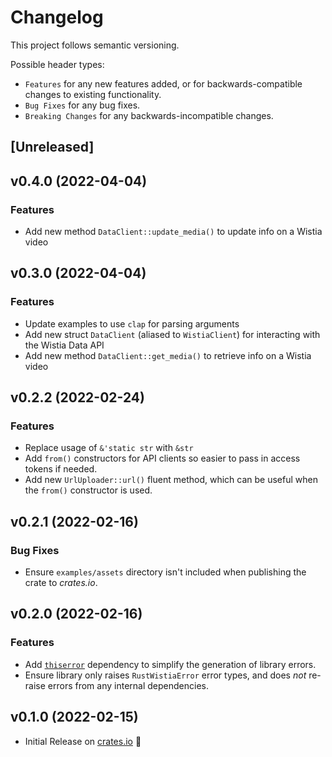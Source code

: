 # Changelog

This project follows semantic versioning.

Possible header types:

- `Features` for any new features added, or for backwards-compatible
  changes to existing functionality.
- `Bug Fixes` for any bug fixes.
- `Breaking Changes` for any backwards-incompatible changes.

## [Unreleased]

## v0.4.0 (2022-04-04)

### Features

* Add new method `DataClient::update_media()` to update info on a Wistia video

## v0.3.0 (2022-04-04)

### Features

* Update examples to use `clap` for parsing arguments
* Add new struct `DataClient` (aliased to `WistiaClient`) for interacting with
  the Wistia Data API
* Add new method `DataClient::get_media()` to retrieve info on a Wistia video

## v0.2.2 (2022-02-24)

### Features

* Replace usage of `&'static str` with `&str`
* Add `from()` constructors for API clients so easier to pass in access tokens if needed.
* Add new `UrlUploader::url()` fluent method, which can be useful when the
  `from()` constructor is used.

## v0.2.1 (2022-02-16)

### Bug Fixes

* Ensure `examples/assets` directory isn't included when publishing the crate to *crates.io*.

## v0.2.0 (2022-02-16)

### Features

* Add [`thiserror`] dependency to simplify the generation of library errors.
* Ensure library only raises `RustWistiaError` error types, and does *not* re-raise 
  errors from any internal dependencies.

[`thiserror`]: https://docs.rs/thiserror

## v0.1.0 (2022-02-15)

- Initial Release on [crates.io] :tada:

[crates.io]: https://crates.io/crates/rust-wistia
